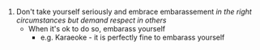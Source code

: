 1. Don't take yourself seriously and embrace embarassement _in the right circumstances but demand respect in others_ 
    - When it's ok to do so, embarass yourself
        - e.g. Karaeoke - it is perfectly fine to embarass yourself
